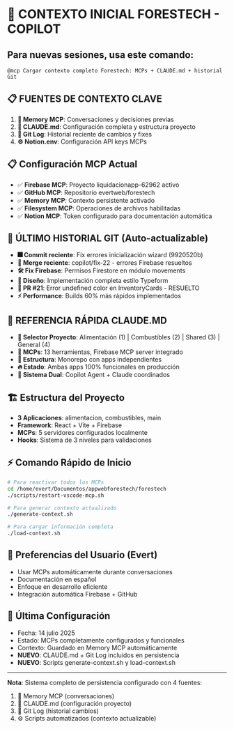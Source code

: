 # 🚀 CONTEXTO INICIAL FORESTECH - COPILOT

## Para nuevas sesiones, usa este comando:
```
@mcp Cargar contexto completo Forestech: MCPs + CLAUDE.md + historial Git
```

## 📋 FUENTES DE CONTEXTO CLAVE
1. **🧠 Memory MCP**: Conversaciones y decisiones previas
2. **📖 CLAUDE.md**: Configuración completa y estructura proyecto
3. **🔀 Git Log**: Historial reciente de cambios y fixes
4. **⚙️ Notion.env**: Configuración API keys MCPs

## 📋 Configuración MCP Actual
- ✅ **Firebase MCP**: Proyecto liquidacionapp-62962 activo
- ✅ **GitHub MCP**: Repositorio evertweb/forestech 
- ✅ **Memory MCP**: Contexto persistente activado
- ✅ **Filesystem MCP**: Operaciones de archivos habilitadas
- ✅ **Notion MCP**: Token configurado para documentación automática

## 🔄 ÚLTIMO HISTORIAL GIT (Auto-actualizable)
- **🎆 Commit reciente**: Fix errores inicialización wizard (9920520b)
- **🔀 Merge reciente**: copilot/fix-22 - errores Firebase resueltos
- **🛠️ Fix Firebase**: Permisos Firestore en módulo movements
- **🎨 Diseño**: Implementación completa estilo Typeform
- **📝 PR #21**: Error undefined color en InventoryCards - RESUELTO
- **⚡ Performance**: Builds 60% más rápidos implementados

## 📖 REFERENCIA RÁPIDA CLAUDE.MD
- **🎯 Selector Proyecto**: Alimentación (1) | Combustibles (2) | Shared (3) | General (4)
- **🤖 MCPs**: 13 herramientas, Firebase MCP server integrado
- **🏢 Estructura**: Monorepo con apps independientes
- **🔥 Estado**: Ambas apps 100% funcionales en producción
- **🤝 Sistema Dual**: Copilot Agent + Claude coordinados

## 🏗️ Estructura del Proyecto
- **3 Aplicaciones**: alimentacion, combustibles, main
- **Framework**: React + Vite + Firebase
- **MCPs**: 5 servidores configurados localmente
- **Hooks**: Sistema de 3 niveles para validaciones

## ⚡ Comando Rápido de Inicio
```bash
# Para reactivar todos los MCPs
cd /home/evert/Documentos/appwebforestech/forestech
./scripts/restart-vscode-mcp.sh

# Para generar contexto actualizado
./generate-context.sh

# Para cargar información completa
./load-context.sh
```

## 🎯 Preferencias del Usuario (Evert)
- Usar MCPs automáticamente durante conversaciones
- Documentación en español
- Enfoque en desarrollo eficiente
- Integración automática Firebase + GitHub

## 📝 Última Configuración
- Fecha: 14 julio 2025
- Estado: MCPs completamente configurados y funcionales
- Contexto: Guardado en Memory MCP automáticamente
- **NUEVO**: CLAUDE.md + Git Log incluidos en persistencia
- **NUEVO**: Scripts generate-context.sh y load-context.sh

---
**Nota**: Sistema completo de persistencia configurado con 4 fuentes:
1. 🧠 Memory MCP (conversaciones)
2. 📖 CLAUDE.md (configuración proyecto) 
3. 🔀 Git Log (historial cambios)
4. ⚙️ Scripts automatizados (contexto actualizable)